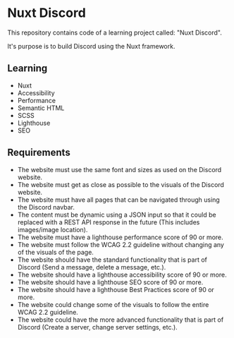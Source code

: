# Nuxt Discord

This repository contains code of a learning project called: "Nuxt Discord".

It's purpose is to build Discord using the Nuxt framework.

## Learning

- Nuxt
- Accessibility
- Performance
- Semantic HTML
- SCSS
- Lighthouse
- SEO

## Requirements

- The website must use the same font and sizes as used on the Discord website.
- The website must get as close as possible to the visuals of the Discord website.
- The website must have all pages that can be navigated through using the Discord navbar.
- The content must be dynamic using a JSON input so that it could be replaced with a REST API response in the future (This includes images/image location).
- The website must have a lighthouse performance score of 90 or more.
- The website must follow the WCAG 2.2 guideline without changing any of the visuals of the page.
- The website should have the standard functionality that is part of Discord (Send a message, delete a message, etc.).
- The website should have a lighthouse accessibility score of 90 or more.
- The website should have a lighthouse SEO score of 90 or more.
- The website should have a lighthouse Best Practices score of 90 or more.
- The website could change some of the visuals to follow the entire WCAG 2.2 guideline.
- The website could have the more advanced functionality that is part of Discord (Create a server, change server settings, etc.).
